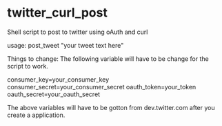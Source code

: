 twitter_curl_post
=================

Shell script to post to twitter using oAuth and curl

usage: post_tweet "your tweet text here"

Things to change: The following variable will have to be change for the script to work.

consumer_key=your_consumer_key
consumer_secret=your_consumer_secret
oauth_token=your_token
oauth_secret=your_oauth_secret

The above variables will have to be gotton from dev.twitter.com after you create a application.
